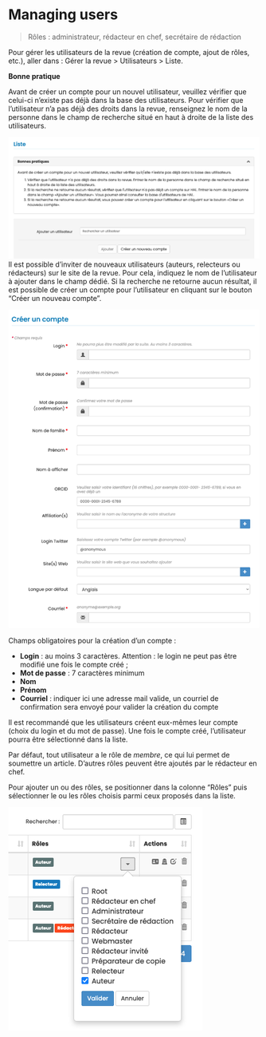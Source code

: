 # Managing users

> Rôles : administrateur, rédacteur en chef, secrétaire de rédaction

Pour gérer les utilisateurs de la revue (création de compte, ajout de rôles, etc.), aller dans : Gérer la revue > Utilisateurs > Liste.

**Bonne pratique**

Avant de créer un compte pour un nouvel utilisateur, veuillez vérifier que celui-ci n’existe pas déjà dans la base des utilisateurs. Pour vérifier que l’utilisateur n’a pas déjà des droits dans la revue, renseignez le nom de la personne dans le champ de recherche situé en haut à droite de la liste des utilisateurs.

![Alt text](img/users-1.png "Ajouter un utilisateur")
Il est possible d’inviter de nouveaux utilisateurs (auteurs, relecteurs ou rédacteurs) sur le site de la revue. Pour cela, indiquez le nom de l’utilisateur à ajouter dans le champ dédié. Si la recherche ne retourne aucun résultat, il est possible de créer un compte pour l’utilisateur en cliquant sur le bouton “Créer un nouveau compte”. 

![Alt text](img/users-2.png "Créer un compte")

Champs obligatoires pour la création d’un compte :
- **Login** : au moins 3 caractères. Attention : le login ne peut pas être modifié une fois le compte créé ;
- **Mot de passe** : 7 caractères minimum
- **Nom**
- **Prénom**
- **Courriel** : indiquer ici une adresse mail valide, un courriel de confirmation sera envoyé pour valider la création 
  du compte

Il est recommandé que les utilisateurs créent eux-mêmes leur compte (choix du login et du mot de passe). Une fois le compte créé, l’utilisateur pourra être sélectionné dans la liste.

Par défaut, tout utilisateur a le rôle de *membre*, ce qui lui permet de soumettre un article. D’autres rôles peuvent 
être ajoutés par le rédacteur en chef.

Pour ajouter un ou des rôles, se positionner dans la colonne “Rôles” puis sélectionner le ou les rôles choisis parmi ceux proposés dans la liste.

![Alt text](img/users-3.png "Ajouter un rôle")
